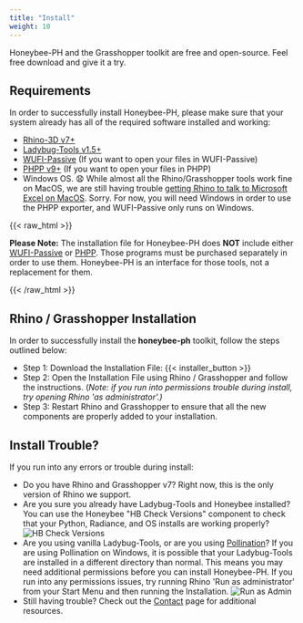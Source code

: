 ```yaml
---
title: "Install"
weight: 10
---
```

Honeybee-PH and the Grasshopper toolkit are free and open-source. Feel free download  and give it a try.

## Requirements
In order to successfully install Honeybee-PH, please make sure that your system already has all of the required software installed and working:
- [Rhino-3D v7+](https://www.rhino3d.com/)
- [Ladybug-Tools v1.5+](https://www.ladybug.tools/)
- [WUFI-Passive](https://wufi.de/en/software/wufi-passive/) (If you want to open your files in WUFI-Passive)
- [PHPP v9+](https://passivehouse.com/04_phpp/04_phpp.htm) (If you want to open your files in PHPP)
- Windows OS. &#128551; While almost all the Rhino/Grasshopper tools work fine on MacOS, we are still having trouble [getting Rhino to talk to Microsoft Excel on MacOS](https://discourse.mcneel.com/t/python-subprocess-permissions-error-on-mac-os-1743/142830). Sorry. For now, you will need Windows in order to use the PHPP exporter, and WUFI-Passive only runs on Windows.

{{< raw_html >}}
  <p class="important">
    <strong>Please Note:</strong> The installation file for Honeybee-PH does <strong>NOT</strong> include either <a target="_blank" href="https://wufi.de/en/software/wufi-passive/">WUFI-Passive</a> or <a target="_blank" href="https://passivehouse.com/04_phpp/04_phpp.htm">PHPP</a>. Those programs must be purchased separately in order to use them. Honeybee-PH is an interface for those tools, not a replacement for them.
  </p>
{{< /raw_html >}}

## Rhino / Grasshopper Installation
In order to successfully install the <strong>honeybee-ph</strong> toolkit, follow the steps outlined below:

- Step 1: Download the Installation File: {{< installer_button >}}
- Step 2: Open the Installation File using Rhino / Grasshopper and follow the instructions. (*Note: if you run into permissions trouble during install, try opening Rhino 'as administrator'.)*
- Step 3: Restart Rhino and Grasshopper to ensure that all the new components are properly added to your installation.

## Install Trouble?
If you run into any errors or trouble during install:
- Do you have Rhino and Grasshopper v7? Right now, this is the only version of Rhino we support.
- Are you sure you already have Ladybug-Tools and Honeybee installed? You can use the Honeybee "HB Check Versions" component to check that your Python, Radiance, and OS installs are working properly?
![HB Check Versions](/img/install/hb_config.png)
- Are you using vanilla Ladybug-Tools, or are you using [Pollination](https://www.pollination.cloud/)? If you are using Pollination on Windows, it is possible that your Ladybug-Tools are installed in a different directory than normal. This means you may need additional permissions before you can install Honeybee-PH. If you run into any permissions issues, try running Rhino 'Run as administrator' from your Start Menu and then running the Installation.
![Run as Admin](/img/install/run_admin.png)
- Still having trouble? Check out the [Contact](/contact/) page for additional resources.